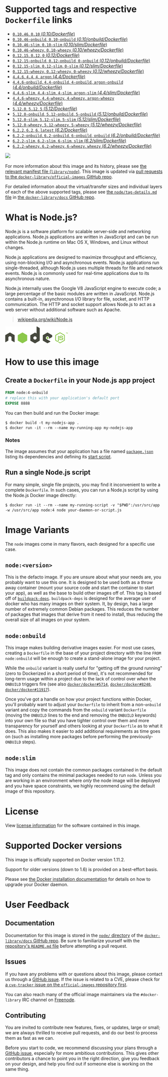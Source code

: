 # Supported tags and respective `Dockerfile` links

-	[`0.10.46`, `0.10` (*0.10/Dockerfile*)](https://github.com/nodejs/docker-node/blob/50b56d39a236fd519eda2231757aa2173e270807/0.10/Dockerfile)
-	[`0.10.46-onbuild`, `0.10-onbuild` (*0.10/onbuild/Dockerfile*)](https://github.com/nodejs/docker-node/blob/50b56d39a236fd519eda2231757aa2173e270807/0.10/onbuild/Dockerfile)
-	[`0.10.46-slim`, `0.10-slim` (*0.10/slim/Dockerfile*)](https://github.com/nodejs/docker-node/blob/50b56d39a236fd519eda2231757aa2173e270807/0.10/slim/Dockerfile)
-	[`0.10.46-wheezy`, `0.10-wheezy` (*0.10/wheezy/Dockerfile*)](https://github.com/nodejs/docker-node/blob/50b56d39a236fd519eda2231757aa2173e270807/0.10/wheezy/Dockerfile)
-	[`0.12.15`, `0.12`, `0` (*0.12/Dockerfile*)](https://github.com/nodejs/docker-node/blob/50b56d39a236fd519eda2231757aa2173e270807/0.12/Dockerfile)
-	[`0.12.15-onbuild`, `0.12-onbuild`, `0-onbuild` (*0.12/onbuild/Dockerfile*)](https://github.com/nodejs/docker-node/blob/50b56d39a236fd519eda2231757aa2173e270807/0.12/onbuild/Dockerfile)
-	[`0.12.15-slim`, `0.12-slim`, `0-slim` (*0.12/slim/Dockerfile*)](https://github.com/nodejs/docker-node/blob/50b56d39a236fd519eda2231757aa2173e270807/0.12/slim/Dockerfile)
-	[`0.12.15-wheezy`, `0.12-wheezy`, `0-wheezy` (*0.12/wheezy/Dockerfile*)](https://github.com/nodejs/docker-node/blob/50b56d39a236fd519eda2231757aa2173e270807/0.12/wheezy/Dockerfile)
-	[`4.4.6`, `4.4`, `4`, `argon` (*4.4/Dockerfile*)](https://github.com/nodejs/docker-node/blob/50b56d39a236fd519eda2231757aa2173e270807/4.4/Dockerfile)
-	[`4.4.6-onbuild`, `4.4-onbuild`, `4-onbuild`, `argon-onbuild` (*4.4/onbuild/Dockerfile*)](https://github.com/nodejs/docker-node/blob/50b56d39a236fd519eda2231757aa2173e270807/4.4/onbuild/Dockerfile)
-	[`4.4.6-slim`, `4.4-slim`, `4-slim`, `argon-slim` (*4.4/slim/Dockerfile*)](https://github.com/nodejs/docker-node/blob/50b56d39a236fd519eda2231757aa2173e270807/4.4/slim/Dockerfile)
-	[`4.4.6-wheezy`, `4.4-wheezy`, `4-wheezy`, `argon-wheezy` (*4.4/wheezy/Dockerfile*)](https://github.com/nodejs/docker-node/blob/50b56d39a236fd519eda2231757aa2173e270807/4.4/wheezy/Dockerfile)
-	[`5.12.0`, `5.12`, `5` (*5.12/Dockerfile*)](https://github.com/nodejs/docker-node/blob/50b56d39a236fd519eda2231757aa2173e270807/5.12/Dockerfile)
-	[`5.12.0-onbuild`, `5.12-onbuild`, `5-onbuild` (*5.12/onbuild/Dockerfile*)](https://github.com/nodejs/docker-node/blob/50b56d39a236fd519eda2231757aa2173e270807/5.12/onbuild/Dockerfile)
-	[`5.12.0-slim`, `5.12-slim`, `5-slim` (*5.12/slim/Dockerfile*)](https://github.com/nodejs/docker-node/blob/50b56d39a236fd519eda2231757aa2173e270807/5.12/slim/Dockerfile)
-	[`5.12.0-wheezy`, `5.12-wheezy`, `5-wheezy` (*5.12/wheezy/Dockerfile*)](https://github.com/nodejs/docker-node/blob/50b56d39a236fd519eda2231757aa2173e270807/5.12/wheezy/Dockerfile)
-	[`6.2.2`, `6.2`, `6`, `latest` (*6.2/Dockerfile*)](https://github.com/nodejs/docker-node/blob/dc9ceb77ad6d98258c825ee45aac219169bc3532/6.2/Dockerfile)
-	[`6.2.2-onbuild`, `6.2-onbuild`, `6-onbuild`, `onbuild` (*6.2/onbuild/Dockerfile*)](https://github.com/nodejs/docker-node/blob/dc9ceb77ad6d98258c825ee45aac219169bc3532/6.2/onbuild/Dockerfile)
-	[`6.2.2-slim`, `6.2-slim`, `6-slim`, `slim` (*6.2/slim/Dockerfile*)](https://github.com/nodejs/docker-node/blob/dc9ceb77ad6d98258c825ee45aac219169bc3532/6.2/slim/Dockerfile)
-	[`6.2.2-wheezy`, `6.2-wheezy`, `6-wheezy`, `wheezy` (*6.2/wheezy/Dockerfile*)](https://github.com/nodejs/docker-node/blob/dc9ceb77ad6d98258c825ee45aac219169bc3532/6.2/wheezy/Dockerfile)

[![](https://badge.imagelayers.io/node:latest.svg)](https://imagelayers.io/?images=node:0.10.46,node:0.10.46-onbuild,node:0.10.46-slim,node:0.10.46-wheezy,node:0.12.15,node:0.12.15-onbuild,node:0.12.15-slim,node:0.12.15-wheezy,node:4.4.6,node:4.4.6-onbuild,node:4.4.6-slim,node:4.4.6-wheezy,node:5.12.0,node:5.12.0-onbuild,node:5.12.0-slim,node:5.12.0-wheezy,node:6.2.2,node:6.2.2-onbuild,node:6.2.2-slim,node:6.2.2-wheezy)

For more information about this image and its history, please see [the relevant manifest file (`library/node`)](https://github.com/docker-library/official-images/blob/master/library/node). This image is updated via [pull requests to the `docker-library/official-images` GitHub repo](https://github.com/docker-library/official-images/pulls?q=label%3Alibrary%2Fnode).

For detailed information about the virtual/transfer sizes and individual layers of each of the above supported tags, please see [the `node/tag-details.md` file](https://github.com/docker-library/docs/blob/master/node/tag-details.md) in [the `docker-library/docs` GitHub repo](https://github.com/docker-library/docs).

# What is Node.js?

Node.js is a software platform for scalable server-side and networking applications. Node.js applications are written in JavaScript and can be run within the Node.js runtime on Mac OS X, Windows, and Linux without changes.

Node.js applications are designed to maximize throughput and efficiency, using non-blocking I/O and asynchronous events. Node.js applications run single-threaded, although Node.js uses multiple threads for file and network events. Node.js is commonly used for real-time applications due to its asynchronous nature.

Node.js internally uses the Google V8 JavaScript engine to execute code; a large percentage of the basic modules are written in JavaScript. Node.js contains a built-in, asynchronous I/O library for file, socket, and HTTP communication. The HTTP and socket support allows Node.js to act as a web server without additional software such as Apache.

> [wikipedia.org/wiki/Node.js](https://en.wikipedia.org/wiki/Node.js)

![logo](https://raw.githubusercontent.com/docker-library/docs/01c12653951b2fe592c1f93a13b4e289ada0e3a1/node/logo.png)

# How to use this image

## Create a `Dockerfile` in your Node.js app project

```dockerfile
FROM node:4-onbuild
# replace this with your application's default port
EXPOSE 8888
```

You can then build and run the Docker image:

```console
$ docker build -t my-nodejs-app .
$ docker run -it --rm --name my-running-app my-nodejs-app
```

### Notes

The image assumes that your application has a file named [`package.json`](https://docs.npmjs.com/files/package.json) listing its dependencies and defining its [start script](https://docs.npmjs.com/misc/scripts#default-values).

## Run a single Node.js script

For many simple, single file projects, you may find it inconvenient to write a complete `Dockerfile`. In such cases, you can run a Node.js script by using the Node.js Docker image directly:

```console
$ docker run -it --rm --name my-running-script -v "$PWD":/usr/src/app -w /usr/src/app node:4 node your-daemon-or-script.js
```

# Image Variants

The `node` images come in many flavors, each designed for a specific use case.

## `node:<version>`

This is the defacto image. If you are unsure about what your needs are, you probably want to use this one. It is designed to be used both as a throw away container (mount your source code and start the container to start your app), as well as the base to build other images off of. This tag is based off of [`buildpack-deps`](https://registry.hub.docker.com/_/buildpack-deps/). `buildpack-deps` is designed for the average user of docker who has many images on their system. It, by design, has a large number of extremely common Debian packages. This reduces the number of packages that images that derive from it need to install, thus reducing the overall size of all images on your system.

## `node:onbuild`

This image makes building derivative images easier. For most use cases, creating a `Dockerfile` in the base of your project directory with the line `FROM node:onbuild` will be enough to create a stand-alone image for your project.

While the `onbuild` variant is really useful for "getting off the ground running" (zero to Dockerized in a short period of time), it's not recommended for long-term usage within a project due to the lack of control over *when* the `ONBUILD` triggers fire (see also [`docker/docker#5714`](https://github.com/docker/docker/issues/5714), [`docker/docker#8240`](https://github.com/docker/docker/issues/8240), [`docker/docker#11917`](https://github.com/docker/docker/issues/11917)).

Once you've got a handle on how your project functions within Docker, you'll probably want to adjust your `Dockerfile` to inherit from a non-`onbuild` variant and copy the commands from the `onbuild` variant `Dockerfile` (moving the `ONBUILD` lines to the end and removing the `ONBUILD` keywords) into your own file so that you have tighter control over them and more transparency for yourself and others looking at your `Dockerfile` as to what it does. This also makes it easier to add additional requirements as time goes on (such as installing more packages before performing the previously-`ONBUILD` steps).

## `node:slim`

This image does not contain the common packages contained in the default tag and only contains the minimal packages needed to run `node`. Unless you are working in an environment where *only* the node image will be deployed and you have space constraints, we highly recommend using the default image of this repository.

# License

View [license information](https://github.com/joyent/node/blob/master/LICENSE) for the software contained in this image.

# Supported Docker versions

This image is officially supported on Docker version 1.11.2.

Support for older versions (down to 1.6) is provided on a best-effort basis.

Please see [the Docker installation documentation](https://docs.docker.com/installation/) for details on how to upgrade your Docker daemon.

# User Feedback

## Documentation

Documentation for this image is stored in the [`node/` directory](https://github.com/docker-library/docs/tree/master/node) of the [`docker-library/docs` GitHub repo](https://github.com/docker-library/docs). Be sure to familiarize yourself with the [repository's `README.md` file](https://github.com/docker-library/docs/blob/master/README.md) before attempting a pull request.

## Issues

If you have any problems with or questions about this image, please contact us through a [GitHub issue](https://github.com/nodejs/docker-node/issues). If the issue is related to a CVE, please check for [a `cve-tracker` issue on the `official-images` repository first](https://github.com/docker-library/official-images/issues?q=label%3Acve-tracker).

You can also reach many of the official image maintainers via the `#docker-library` IRC channel on [Freenode](https://freenode.net).

## Contributing

You are invited to contribute new features, fixes, or updates, large or small; we are always thrilled to receive pull requests, and do our best to process them as fast as we can.

Before you start to code, we recommend discussing your plans through a [GitHub issue](https://github.com/nodejs/docker-node/issues), especially for more ambitious contributions. This gives other contributors a chance to point you in the right direction, give you feedback on your design, and help you find out if someone else is working on the same thing.
